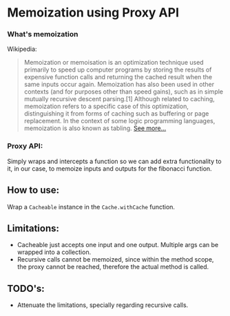 # Memoization using Proxy API

### What's memoization

Wikipedia:
> Memoization or memoisation is an optimization technique used primarily to speed up computer programs by storing the 
> results of expensive function calls and returning the cached result when the same inputs occur again. 
> Memoization has also been used in other contexts (and for purposes other than speed gains), 
> such as in simple mutually recursive descent parsing.[1] 
> Although related to caching, memoization refers to a specific case of this optimization, 
> distinguishing it from forms of caching such as buffering or page replacement. 
> In the context of some logic programming languages, memoization is also known as tabling.
> [See more...](https://en.wikipedia.org/wiki/Memoization)

### Proxy API:
Simply wraps and intercepts a function so we can add extra functionality to it, in our case, 
to memoize inputs and outputs for the fibonacci function.

## How to use:
Wrap a `Cacheable` instance in the `Cache.withCache` function.

## Limitations:
- Cacheable just accepts one input and one output. Multiple args can be wrapped into a collection.
- Recursive calls cannot be memoized, since within the method scope, the proxy cannot be reached, therefore the actual method is called.


## TODO's:
- Attenuate the limitations, specially regarding recursive calls.
